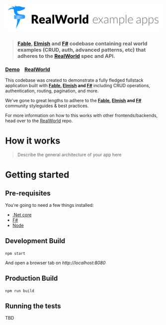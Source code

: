 # ![RealWorld Example App](logo.png)

> ### [Fable](https://fable.io), [Elmish](https://elmish.github.io/elmish/) and [F#](https://fsharp.org) codebase containing real world examples (CRUD, auth, advanced patterns, etc) that adheres to the [RealWorld](https://github.com/gothinkster/realworld) spec and API.


### [Demo](https://real-world-fable.netlify.com/)&nbsp;&nbsp;&nbsp;&nbsp;[RealWorld](https://github.com/gothinkster/realworld)


This codebase was created to demonstrate a fully fledged fullstack application built with **[Fable](https://fable.io), [Elmish](https://elmish.github.io/elmish/) and [F#](https://fsharp.org)** including CRUD operations, authentication, routing, pagination, and more.

We've gone to great lengths to adhere to the **[Fable](https://fable.io), [Elmish](https://elmish.github.io/elmish/) and [F#](https://fsharp.org)** community styleguides & best practices.

For more information on how to this works with other frontends/backends, head over to the [RealWorld](https://github.com/gothinkster/realworld) repo.


# How it works

> Describe the general architecture of your app here

# Getting started

## Pre-requisites

You're going to need a few things installed:

- [.Net core](https://dotnet.microsoft.com/download)
- [F#](https://fsharp.org/)
- [Node](https://nodejs.org)

## Development Build

`npm start`

And open a browser tab on *http://localhost:8080*

## Production Build

`npm run build`

## Running the tests

TBD
